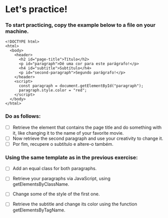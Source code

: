 # Let's practice!

### To start practicing, copy the example below to a file on your machine.

```
<!DOCTYPE html>
<html>
  <body>
    <header>
      <h2 id="page-title">Título</h2>
      <p id="paragraph">Dê uma cor para este parágrafo!</p>
      <h4 id="subtitle">Subtítulo</h4>
      <p id="second-paragraph">Segundo parágrafo!</p>
    </header>
    <script>
      const paragraph = document.getElementById("paragraph");
      paragraph.style.color = "red";
    </script>
  </body>
</html>
```

### Do as follows:

- [ ] Retrieve the element that contains the page title and do something with it, like changing it to the name of your favorite movie.
- [ ] Now retrieve the second paragraph and use your creativity to change it.
- [ ] Por fim, recupere o subtítulo e altere-o também.

### Using the same template as in the previous exercise:

- [ ] Add an equal class for both paragraphs.
- [ ] Retrieve your paragraphs via JavaScript, using getElementsByClassName.
- [ ] Change some of the style of the first one.
- [ ] Retrieve the subtitle and change its color using the function getElementsByTagName.

